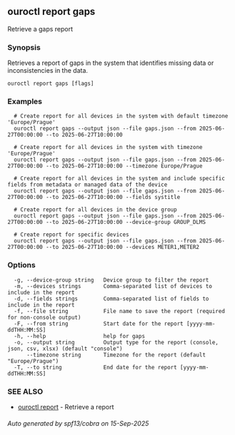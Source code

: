 ## ouroctl report gaps

Retrieve a gaps report

### Synopsis

Retrieves a report of gaps in the system that identifies missing data or inconsistencies in the data.

```
ouroctl report gaps [flags]
```

### Examples

```
  # Create report for all devices in the system with default timezone 'Europe/Prague'
  ouroctl report gaps --output json --file gaps.json --from 2025-06-27T00:00:00 --to 2025-06-27T10:00:00

  # Create report for all devices in the system with timezone 'Europe/Prague'
  ouroctl report gaps --output json --file gaps.json --from 2025-06-27T00:00:00 --to 2025-06-27T10:00:00 --timezone Europe/Prague

  # Create report for all devices in the system and include specific fields from metadata or managed data of the device
  ouroctl report gaps --output json --file gaps.json --from 2025-06-27T00:00:00 --to 2025-06-27T10:00:00 --fields systitle

  # Create report for all devices in the device group
  ouroctl report gaps --output json --file gaps.json --from 2025-06-27T00:00:00 --to 2025-06-27T10:00:00 --device-group GROUP_DLMS

  # Create report for specific devices
  ouroctl report gaps --output json --file gaps.json --from 2025-06-27T00:00:00 --to 2025-06-27T10:00:00 --devices METER1,METER2
```

### Options

```
  -g, --device-group string   Device group to filter the report
  -m, --devices strings       Comma-separated list of devices to include in the report
  -d, --fields strings        Comma-separated list of fields to include in the report
  -f, --file string           File name to save the report (required for non-console output)
  -F, --from string           Start date for the report [yyyy-mm-ddTHH:MM:SS]
  -h, --help                  help for gaps
  -o, --output string         Output type for the report (console, json, csv, xlsx) (default "console")
      --timezone string       Timezone for the report (default "Europe/Prague")
  -T, --to string             End date for the report [yyyy-mm-ddTHH:MM:SS]
```

### SEE ALSO

* [ouroctl report](ouroctl_report.md)	 - Retrieve a report

###### Auto generated by spf13/cobra on 15-Sep-2025
